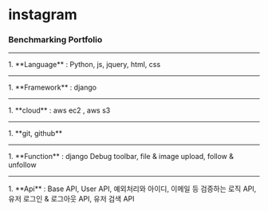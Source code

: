 # instagram
### Benchmarking Portfolio
<hr />
1. **Language** : Python, js, jquery, html, css
<hr />
1. **Framework** : django
<hr />
1. **cloud** : aws ec2 , aws s3
<hr />
1. **git, github**
<hr />
1. **Function** : django Debug toolbar, file & image upload, follow & unfollow
<hr />
1. **Api** : Base API, User API, 예외처리와 아이디, 이메일 등 검증하는 로직 API, 유저 로그인 & 로그아웃 API, 유저 검색 API
